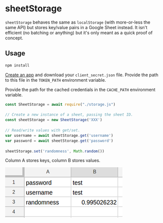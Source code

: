 # sheetStorage

`sheetStorage` behaves the same as `localStorage` (with more-or-less the same API) but stores key/value pairs in a Google Sheet instead. It isn't efficient (no batching or anything) but it's only meant as a quick proof of concept.

## Usage

```bash
npm install
```

[Create an app](https://console.developers.google.com/apis/credentials) and download your `client_secret.json` file. Provide the path to this file in the `TOKEN_PATH` environment variable.

Provide the path for the cached credentials in the `CACHE_PATH` environment variable.

```js
const SheetStorage = await require("./storage.js")

// Create a new instance of a sheet, passing the sheet ID.
const sheetStorage = new SheetStorage('XXX')

// Read/write values with get/set.
var username = await sheetStorage.get('username')
var password = await sheetStorage.get('password')

sheetStorage.set('randomness', Math.random())
```

Column A stores keys, column B stores values.

![ss](img/screenshot.png)
